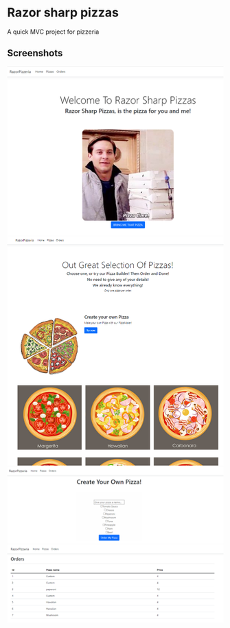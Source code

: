 
# Razor sharp pizzas

A quick MVC project for pizzeria


## Screenshots

![Pizza site](RazorPizzeria/wwwroot/images/first.png)
![Pizza site pizzas](RazorPizzeria/wwwroot/images/second.png)
![Pizza site custom pizza](RazorPizzeria/wwwroot/images/third.png)
![Pizza site orders](RazorPizzeria/wwwroot/images/fourth.png)

